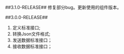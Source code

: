 ##3.1.0-RELEASE##
修复部分bug。更新使用的组件版本。

##3.0.0-RELEASE##
1. 定义标准接口;
2. 转换Json文件格式;
3. 发送数据标准接口；
4. 接收数据标准接口；
